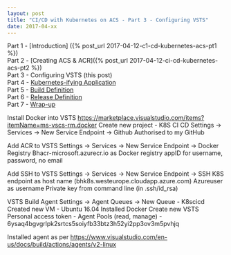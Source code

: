 ```yaml
---
layout: post
title: "CI/CD with Kubernetes on ACS - Part 3 - Configuring VSTS"
date: 2017-04-xx
---
```


Part 1 - [Introduction] ({% post_url 2017-04-12-c1-cd-kubernetes-acs-pt1 %})  
Part 2 - [Creating ACS & ACR]({% post_url 2017-04-12-ci-cd-kubernetes-acs-pt2 %})  
Part 3 - Configuring VSTS (this post)  
Part 4 - [Kubernetes-ifying Application]()  
Part 5 - [Build Definition]()  
Part 6 - [Release Definition]()  
Part 7 - [Wrap-up]()  


Install Docker into VSTS
https://marketplace.visualstudio.com/items?itemName=ms-vscs-rm.docker
Create new project - K8S CI CD
Settings -> Services -> New Service Endpoint -> Github
Authorised to my GitHub


Add ACR to VSTS
Settings -> Services -> New Service Endpoint -> Docker Registry
Bhacr-microsoft.azurecr.io as Docker registry
appID for username, password, no email


Add SSH to VSTS
Settings -> Services -> New Service Endpoint -> SSH
K8S endpoint as host name (bhk8s.westeurope.cloudapp.azure.com)
Azureuser as username
Private key from command line (in .ssh/id_rsa)


VSTS Build Agent
Settings -> Agent Queues -> New Queue
	- K8scicd
Created new VM - Ubuntu 16.04
Installed Docker
Create new VSTS Personal access token
	- Agent Pools (read, manage)
	- 6ysaq4bgvgrlpk2srtcs5soiyfb33btz3h52yi2pp3ov3m5pvhjq

Installed agent as per https://www.visualstudio.com/en-us/docs/build/actions/agents/v2-linux